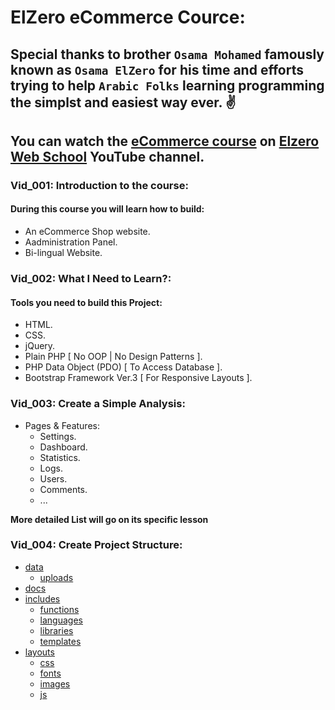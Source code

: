 # ElZero eCommerce Cource:
## Special thanks to brother `Osama Mohamed` famously known as `Osama ElZero` for his time and efforts trying to help `Arabic Folks` learning programming the simplst and easiest way ever. :v:

## You can watch the [eCommerce course][1] on [Elzero Web School][2] YouTube channel.

### Vid_001: Introduction to the course:
#### During this course you will learn how to build:
- An eCommerce Shop website.
- Aadministration Panel.
- Bi-lingual Website.

### Vid_002: What I Need to Learn?:
#### Tools you need to build this Project:
- HTML.
- CSS.
- jQuery.
- Plain PHP [ No OOP | No Design Patterns ].
- PHP Data Object (PDO) [ To Access Database ].
- Bootstrap Framework Ver.3 [ For Responsive Layouts ].

### Vid_003: Create a Simple Analysis:
- Pages & Features:
    + Settings.
    + Dashboard.
    + Statistics.
    + Logs.
    + Users.
    + Comments.
    + ...

**More detailed List will go on its specific lesson**

### Vid_004: Create Project Structure:
- [data][3]
    + [uploads][4]
- [docs][5]
- [includes][6]
    + [functions][7]
    + [languages][8]
    + [libraries][9]
    + [templates][10]
- [layouts][11]
    + [css][12]
    + [fonts][13]
    + [images][14]
    + [js][15]











[1]:    https://www.youtube.com/playlist?list=PLDoPjvoNmBAxdiBh6J62wOzEnvC4CNuFU
[2]:    https://www.youtube.com/user/OsamaElzero
[3]:    ./data
[4]:    ./data/uploads
[5]:    ./docs
[6]:    ./includes
[7]:    ./includes/functions
[8]:    ./includes/languages
[9]:    ./includes/libraries
[10]:   ./includes/templates
[11]:   ./layout
[12]:   ./layout/css
[13]:   ./layout/fonts
[14]:   ./layout/images
[15]:   ./layout/js
